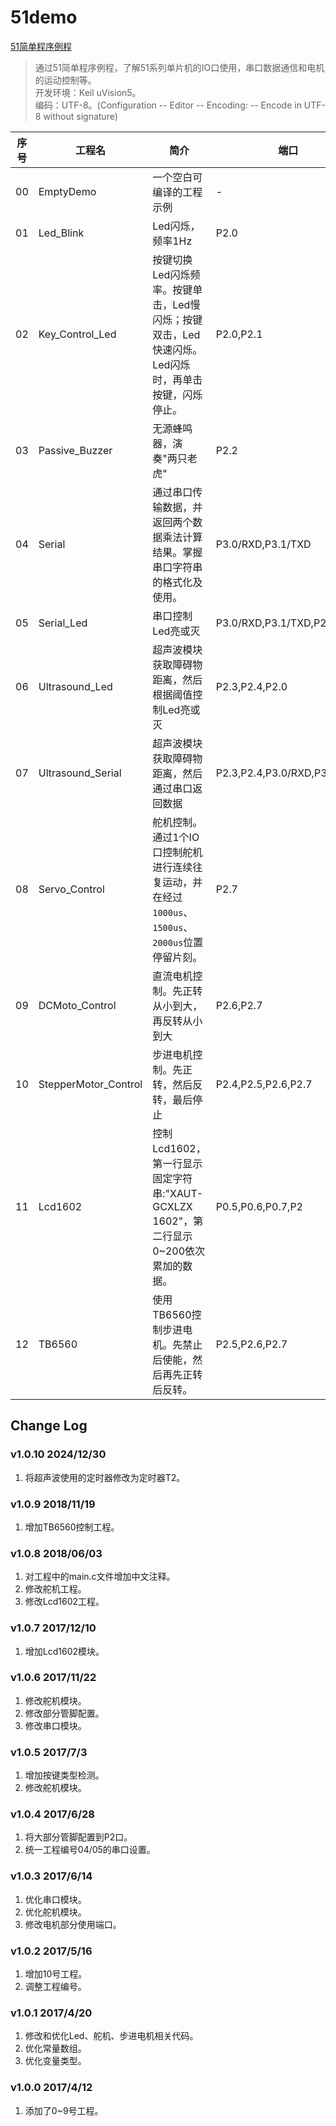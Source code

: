 # 51demo
[51简单程序例程](https://github.com/daishitong/51demo)
>通过51简单程序例程，了解51系列单片机的IO口使用，串口数据通信和电机的运动控制等。  
开发环境：Keil uVision5。  
编码：UTF-8。(Configuration -- Editor -- Encoding: -- Encode in UTF-8 without signature)

序号 | 工程名 | 简介 | 端口
--- | ------ | ---- | ---
00|EmptyDemo|一个空白可编译的工程示例|-
01|Led_Blink|Led闪烁，频率1Hz|P2.0
02|Key_Control_Led|按键切换Led闪烁频率。按键单击，Led慢闪烁；按键双击，Led快速闪烁。Led闪烁时，再单击按键，闪烁停止。|P2.0,P2.1
03|Passive_Buzzer|无源蜂鸣器，演奏"两只老虎"|P2.2
04|Serial|通过串口传输数据，并返回两个数据乘法计算结果。掌握串口字符串的格式化及使用。|P3.0/RXD,P3.1/TXD
05|Serial_Led|串口控制Led亮或灭|P3.0/RXD,P3.1/TXD,P2.0
06|Ultrasound_Led|超声波模块获取障碍物距离，然后根据阈值控制Led亮或灭|P2.3,P2.4,P2.0
07|Ultrasound_Serial|超声波模块获取障碍物距离，然后通过串口返回数据|P2.3,P2.4,P3.0/RXD,P3.1/TXD
08|Servo_Control|舵机控制。通过1个IO口控制舵机进行连续往复运动，并在经过`1000us`、`1500us`、`2000us`位置停留片刻。|P2.7
09|DCMoto_Control|直流电机控制。先正转从小到大，再反转从小到大|P2.6,P2.7
10|StepperMotor_Control|步进电机控制。先正转，然后反转，最后停止|P2.4,P2.5,P2.6,P2.7
11|Lcd1602|控制Lcd1602，第一行显示固定字符串:"XAUT-GCXLZX 1602"，第二行显示0~200依次累加的数据。|P0.5,P0.6,P0.7,P2
12|TB6560|使用TB6560控制步进电机。先禁止后使能，然后再先正转后反转。|P2.5,P2.6,P2.7

## Change Log
### v1.0.10 2024/12/30
1. 将超声波使用的定时器修改为定时器T2。

### v1.0.9 2018/11/19
1. 增加TB6560控制工程。

### v1.0.8 2018/06/03
1. 对工程中的main.c文件增加中文注释。
2. 修改舵机工程。
3. 修改Lcd1602工程。

### v1.0.7 2017/12/10
1. 增加Lcd1602模块。

### v1.0.6 2017/11/22
1. 修改舵机模块。
2. 修改部分管脚配置。
3. 修改串口模块。

### v1.0.5 2017/7/3
1. 增加按键类型检测。
2. 修改舵机模块。

### v1.0.4 2017/6/28
1. 将大部分管脚配置到P2口。
2. 统一工程编号04/05的串口设置。

### v1.0.3 2017/6/14
1. 优化串口模块。
2. 优化舵机模块。
3. 修改电机部分使用端口。

### v1.0.2 2017/5/16
1. 增加10号工程。
2. 调整工程编号。

### v1.0.1 2017/4/20
1. 修改和优化Led、舵机、步进电机相关代码。
2. 优化常量数组。
3. 优化变量类型。

### v1.0.0 2017/4/12
1. 添加了0~9号工程。